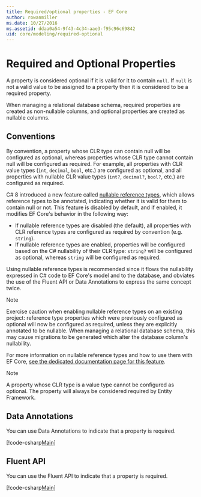 ```yaml
---
title: Required/optional properties - EF Core
author: rowanmiller
ms.date: 10/27/2016
ms.assetid: ddaa0a54-9f43-4c34-aae3-f95c96c69842
uid: core/modeling/required-optional
---
```

# Required and Optional Properties

A property is considered optional if it is valid for it to contain `null`. If `null` is not a valid value to be assigned to a property then it is considered to be a required property.

When managing a relational database schema, required properties are created as non-nullable columns, and optional properties are created as nullable columns.

## Conventions

By convention, a property whose CLR type can contain null will be configured as optional, whereas properties whose CLR type cannot contain null will be configured as required. For example, all properties with CLR value types (`int`, `decimal`, `bool`, etc.) are configured as optional, and all properties with nullable CLR value types (`int?`, `decimal?`, `bool?`, etc.) are configured as required.

C# 8 introduced a new feature called [nullable reference types](/dotnet/csharp/tutorials/nullable-reference-types), which allows reference types to be annotated, indicating whether it is valid for them to contain null or not. This feature is disabled by default, and if enabled, it modifies EF Core's behavior in the following way:

* If nullable reference types are disabled (the default), all properties with CLR reference types are configured as required by convention (e.g. `string`).
* If nullable reference types are enabled, properties will be configured based on the C# nullability of their CLR type: `string?` will be configured as optional, whereas `string` will be configured as required.

Using nullable reference types is recommended since it flows the nullability expressed in C# code to EF Core's model and to the database, and obviates the use of the Fluent API or Data Annotations to express the same concept twice.

> [!NOTE]
> Exercise caution when enabling nullable reference types on an existing project: reference type properties which were previously configured as optional will now be configured as required, unless they are explicitly annotated to be nullable. When managing a relational database schema, this may cause migrations to be generated which alter the database column's nullability.

For more information on nullable reference types and how to use them with EF Core, [see the dedicated documentation page for this feature](xref:core/miscellaneous/nullable-reference-types).

> [!NOTE]
> A property whose CLR type is a value type cannot be configured as optional. The property will always be considered required by Entity Framework.

## Data Annotations

You can use Data Annotations to indicate that a property is required.

[!code-csharp[Main](../../../samples/core/Modeling/DataAnnotations/Samples/Required.cs?highlight=14)]

## Fluent API

You can use the Fluent API to indicate that a property is required.

[!code-csharp[Main](../../../samples/core/Modeling/FluentAPI/Samples/Required.cs?highlight=11-13)]

